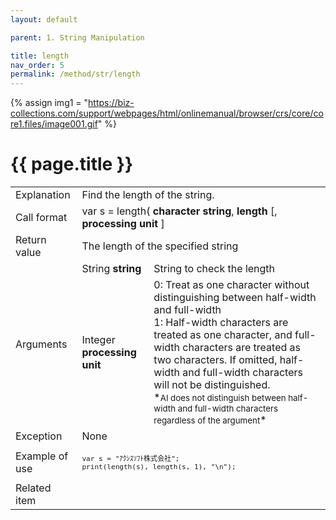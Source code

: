 ```yaml
---
layout: default

parent: 1. String Manipulation

title: length
nav_order: 5
permalink: /method/str/length
---
```

{% assign img1 = "https://biz-collections.com/support/webpages/html/onlinemanual/browser/crs/core/core1.files/image001.gif" %}


# {{ page.title }}

<table>
  <tr>
    <td>Explanation</td>
    <td colspan="2">Find the length of the string.</td>
  </tr>
  <tr>
    <td>Call format</td>
    <td colspan="2">var s = length( <b>character string</b>, <b>length</b> [, <b>processing unit</b> ] </td>
  </tr>
  <tr>
    <td>Return value</td>
    <td colspan="2">The length of the specified string</td>
  </tr>  
  <tr>
    <td rowspan="2">Arguments</td>
    <td>String <b>string</b></td>
    <td>String to check the length</td>
  </tr>
  <tr>
    <td>Integer <b>processing unit</b></td>
    <td>0:  Treat as one character without distinguishing between half-width and full-width<br>1:   Half-width characters are treated as one character, and full-width characters are treated as two characters.  If omitted, half-width and full-width characters will not be distinguished.<br> *<small>AI does not distinguish between half-width and full-width characters regardless of the argument</small>*</td>
  </tr>
  <tr>
    <td>Exception</td>
    <td colspan="2">None</td>
  </tr>
  <tr>
    <td>Example of use</td>
    <td colspan="2"><code><pre>var s = "ｱｸｼｽｿﾌﾄ株式会社";
print(length(s), length(s, 1), "\n");</pre></code></td>
  </tr>
  <tr>
    <td>Related item</td>
    <td colspan="2"></td>
  </tr>
</table>

